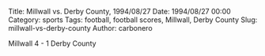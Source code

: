 Title: Millwall vs. Derby County, 1994/08/27
Date: 1994/08/27 00:00
Category: sports
Tags: football, football scores, Millwall, Derby County
Slug: millwall-vs-derby-county
Author: carbonero


Millwall 4 - 1 Derby County
